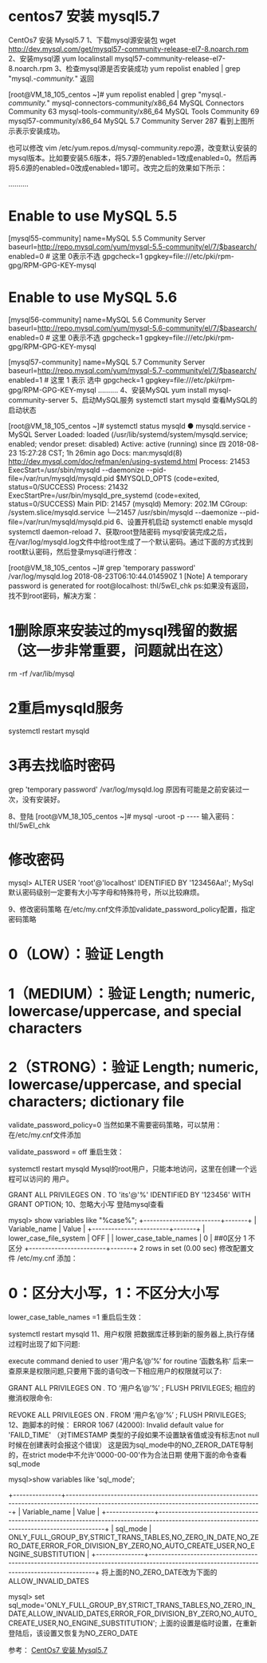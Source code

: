 # centos7 安装 mysql5.7

CentOs7 安装 Mysql5.7
1、下载mysql源安装包
wget http://dev.mysql.com/get/mysql57-community-release-el7-8.noarch.rpm
2、安装mysql源
yum localinstall mysql57-community-release-el7-8.noarch.rpm
3、检查mysql源是否安装成功
yum repolist enabled | grep "mysql.*-community.*"
返回

[root@VM_18_105_centos ~]# yum repolist enabled | grep "mysql.*-community.*"
mysql-connectors-community/x86_64    MySQL Connectors Community               63
mysql-tools-community/x86_64         MySQL Tools Community                    69
mysql57-community/x86_64             MySQL 5.7 Community Server              287
看到上图所示表示安装成功。

也可以修改 vim /etc/yum.repos.d/mysql-community.repo源，改变默认安装的mysql版本。比如要安装5.6版本，将5.7源的enabled=1改成enabled=0。然后再将5.6源的enabled=0改成enabled=1即可。改完之后的效果如下所示：

..........
# Enable to use MySQL 5.5
[mysql55-community]
name=MySQL 5.5 Community Server
baseurl=http://repo.mysql.com/yum/mysql-5.5-community/el/7/$basearch/
enabled=0 # 这里 0表示不选
gpgcheck=1
gpgkey=file:///etc/pki/rpm-gpg/RPM-GPG-KEY-mysql

# Enable to use MySQL 5.6
[mysql56-community]
name=MySQL 5.6 Community Server
baseurl=http://repo.mysql.com/yum/mysql-5.6-community/el/7/$basearch/
enabled=0 # 这里 0表示不选
gpgcheck=1
gpgkey=file:///etc/pki/rpm-gpg/RPM-GPG-KEY-mysql

[mysql57-community]
name=MySQL 5.7 Community Server
baseurl=http://repo.mysql.com/yum/mysql-5.7-community/el/7/$basearch/
enabled=1 # 这里 1 表示 选中
gpgcheck=1
gpgkey=file:///etc/pki/rpm-gpg/RPM-GPG-KEY-mysql
..........
4、安装MySQL
yum install mysql-community-server
5、启动MySQL服务
systemctl start mysqld
查看MySQL的启动状态

[root@VM_18_105_centos ~]# systemctl status mysqld
● mysqld.service - MySQL Server
   Loaded: loaded (/usr/lib/systemd/system/mysqld.service; enabled; vendor preset: disabled)
   Active: active (running) since 四 2018-08-23 15:27:28 CST; 1h 26min ago
     Docs: man:mysqld(8)
           http://dev.mysql.com/doc/refman/en/using-systemd.html
  Process: 21453 ExecStart=/usr/sbin/mysqld --daemonize --pid-file=/var/run/mysqld/mysqld.pid $MYSQLD_OPTS (code=exited, status=0/SUCCESS)
  Process: 21432 ExecStartPre=/usr/bin/mysqld_pre_systemd (code=exited, status=0/SUCCESS)
 Main PID: 21457 (mysqld)
   Memory: 202.1M
   CGroup: /system.slice/mysqld.service
           └─21457 /usr/sbin/mysqld --daemonize --pid-file=/var/run/mysqld/mysqld.pid
6、设置开机启动
 systemctl enable mysqld
 systemctl daemon-reload
7、获取root登陆密码
mysql安装完成之后，在/var/log/mysqld.log文件中给root生成了一个默认密码。通过下面的方式找到root默认密码，然后登录mysql进行修改：

[root@VM_18_105_centos ~]#  grep 'temporary password' /var/log/mysqld.log
2018-08-23T06:10:44.014590Z 1 [Note] A temporary password is generated for root@localhost: thI/5wEl_chk
ps:如果没有返回，找不到root密码，解决方案：

# 1删除原来安装过的mysql残留的数据（这一步非常重要，问题就出在这）
rm -rf /var/lib/mysql
# 2重启mysqld服务
systemctl restart mysqld
# 3再去找临时密码
grep 'temporary password' /var/log/mysqld.log
原因有可能是之前安装过一次，没有安装好。

8、登陆
[root@VM_18_105_centos ~]# mysql -uroot -p
---- 输入密码：thI/5wEl_chk
# 修改密码
mysql> ALTER USER 'root'@'localhost' IDENTIFIED BY '123456Aa!';
MySql 默认密码级别一定要有大小写字母和特殊符号，所以比较麻烦。

9、修改密码策略
在/etc/my.cnf文件添加validate_password_policy配置，指定密码策略

# 0（LOW）：验证 Length
# 1（MEDIUM）：验证 Length; numeric, lowercase/uppercase, and special characters
# 2（STRONG）：验证 Length; numeric, lowercase/uppercase, and special characters; dictionary file
validate_password_policy=0
当然如果不需要密码策略，可以禁用：
在/etc/my.cnf文件添加

validate_password = off
重启生效：

systemctl restart mysqld
Mysql的root用户，只能本地访问，这里在创建一个远程可以访问的 用户。

 GRANT ALL PRIVILEGES ON *.* TO 'its'@'%' IDENTIFIED BY '123456' WITH GRANT OPTION;
10、忽略大小写
登陆mysql查看

mysql> show variables like "%case%";
+------------------------+-------+
| Variable_name          | Value |
+------------------------+-------+
| lower_case_file_system | OFF   |
| lower_case_table_names | 0     |  ##0区分 1 不区分
+------------------------+-------+
2 rows in set (0.00 sec)
修改配置文件 /etc/my.cnf 添加：

# 0：区分大小写，1：不区分大小写
lower_case_table_names =1
重启后生效：

systemctl restart mysqld
11、用户权限
把数据库迁移到新的服务器上,执行存储过程时出现了如下问题:

execute command denied to user ‘用户名’@’%’ for routine ‘函数名称’
后来一查原来是权限问题,只要用下面的语句改一下相应用户的权限就可以了:

GRANT ALL PRIVILEGES ON *.* TO ‘用户名’@’%’ ;
FLUSH PRIVILEGES;
相应的撤消权限命令:

REVOKE ALL PRIVILEGES ON *.* FROM  ‘用户名’@’%’ ;
FLUSH PRIVILEGES;
12、跑脚本的时候：
ERROR 1067 (42000): Invalid default value for 'FAILD_TIME' （对TIMESTAMP 类型的子段如果不设置缺省值或没有标志not null时候在创建表时会报这个错误）
这是因为sql_mode中的NO_ZEROR_DATE导制的，在strict mode中不允许'0000-00-00'作为合法日期
使用下面的命令查看sql_mode

mysql>show variables like 'sql_mode';

+---------------+-------------------------------------------------------------------------------------------------------------------------------------------+
| Variable_name | Value                                                                                                                                     |
+---------------+-------------------------------------------------------------------------------------------------------------------------------------------+
| sql_mode      | ONLY_FULL_GROUP_BY,STRICT_TRANS_TABLES,NO_ZERO_IN_DATE,NO_ZERO_DATE,ERROR_FOR_DIVISION_BY_ZERO,NO_AUTO_CREATE_USER,NO_ENGINE_SUBSTITUTION |
+---------------+-------------------------------------------------------------------------------------------------------------------------------------------+
将上面的NO_ZERO_DATE改为下面的ALLOW_INVALID_DATES

mysql> set sql_mode='ONLY_FULL_GROUP_BY,STRICT_TRANS_TABLES,NO_ZERO_IN_DATE,ALLOW_INVALID_DATES,ERROR_FOR_DIVISION_BY_ZERO,NO_AUTO_CREATE_USER,NO_ENGINE_SUBSTITUTION';
上面的设置是临时设置，在重新登陆后，该设置又恢复为NO_ZERO_DATE

参考：
[CentOs7 安装 Mysql5.7](https://yq.aliyun.com/articles/637827)
